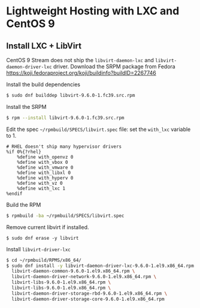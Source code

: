 # Lightweight Hosting with LXC and CentOS 9

## Install LXC + LibVirt

CentOS 9 Stream does not ship the `libvirt-daemon-lxc` and `libvirt-daemon-driver-lxc` driver.
Download the SRPM package from Fedora https://koji.fedoraproject.org/koji/buildinfo?buildID=2267746

Install the build dependencies
```bash
$ sudo dnf builddep libvirt-9.6.0-1.fc39.src.rpm
```

Install the SRPM 

```bash
$ rpm --install libvirt-9.6.0-1.fc39.src.rpm
```

Edit the spec `~/rpmbuild/SPECS/libvirt.spec` file: set the `with_lxc` variable to 1.

```
# RHEL doesn't ship many hypervisor drivers
%if 0%{?rhel}
    %define with_openvz 0
    %define with_vbox 0
    %define with_vmware 0
    %define with_libxl 0
    %define with_hyperv 0
    %define with_vz 0
    %define with_lxc 1
%endif
```

Build the RPM

```bash
$ rpmbuild -ba ~/rpmbuild/SPECS/libvirt.spec
```

Remove current libvirt if installed.

```
$ sudo dnf erase -y libvirt
```

Install `libvirt-driver-lxc`

```bash
$ cd ~/rpmbuild/RPMS/x86_64/
$ sudo dnf install -y libvirt-daemon-driver-lxc-9.6.0-1.el9.x86_64.rpm \
  libvirt-daemon-common-9.6.0-1.el9.x86_64.rpm \
  libvirt-daemon-driver-network-9.6.0-1.el9.x86_64.rpm \
  libvirt-libs-9.6.0-1.el9.x86_64.rpm \
  libvirt-libs-9.6.0-1.el9.x86_64.rpm \
  libvirt-daemon-driver-storage-rbd-9.6.0-1.el9.x86_64.rpm \
  libvirt-daemon-driver-storage-core-9.6.0-1.el9.x86_64.rpm
```

